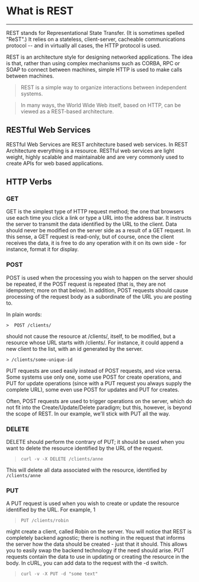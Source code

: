 
# What is REST
------

REST stands for Representational State Transfer. (It is sometimes spelled "ReST".) It relies on a stateless, client-server, cacheable communications protocol -- and in virtually all cases, the HTTP protocol is used.

REST is an architecture style for designing networked applications. The idea is that, rather than using complex mechanisms such as CORBA, RPC or SOAP to connect between machines, simple HTTP is used to make calls between machines.

> REST is a simple way to organize interactions between independent systems.

> In many ways, the World Wide Web itself, based on HTTP, can be viewed as a REST-based architecture.

## RESTful Web Services 
RESTful Web Services are REST architecture based web services. In REST Architecture everything is a resource. RESTful web services are light weight, highly scalable and maintainable and are very commonly used to create APIs for web based applications.


## HTTP Verbs

### GET 
GET is the simplest type of HTTP request method; the one that browsers use each time you click a link or type a URL into the address bar. It instructs the server to transmit the data identified by the URL to the client. Data should never be modified on the server side as a result of a GET request. In this sense, a GET request is read-only, but of course, once the client receives the data, it is free to do any operation with it on its own side - for instance, format it for display.

### POST
POST is used when the processing you wish to happen on the server should be repeated, if the POST request is repeated (that is, they are not idempotent; more on that below). In addition, POST requests should cause processing of the request body as a subordinate of the URL you are posting to.

In plain words:

    >  POST /clients/

should not cause the resource at /clients/, itself, to be modified, but a resource whose URL starts with /clients/. For instance, it could append a new client to the list, with an id generated by the server.

    > /clients/some-unique-id

PUT requests are used easily instead of POST requests, and vice versa. Some systems use only one, some use POST for create operations, and PUT for update operations (since with a PUT request you always supply the complete URL), some even use POST for updates and PUT for creates.

Often, POST requests are used to trigger operations on the server, which do not fit into the Create/Update/Delete paradigm; but this, however, is beyond the scope of REST. In our example, we'll stick with PUT all the way.

### DELETE
DELETE should perform the contrary of PUT; it should be used when you want to delete the resource identified by the URL of the request.
	
> ```curl -v -X DELETE /clients/anne```

This will delete all data associated with the resource, identified by ```/clients/anne```

### PUT 
A PUT request is used when you wish to create or update the resource identified by the URL. For example,
1
	
> ```PUT /clients/robin```


might create a client, called Robin on the server. You will notice that REST is completely backend agnostic; there is nothing in the request that informs the server how the data should be created - just that it should. This allows you to easily swap the backend technology if the need should arise. PUT requests contain the data to use in updating or creating the resource in the body. In cURL, you can add data to the request with the -d switch.

	
> ```curl -v -X PUT -d "some text"```

### 


```python

```
